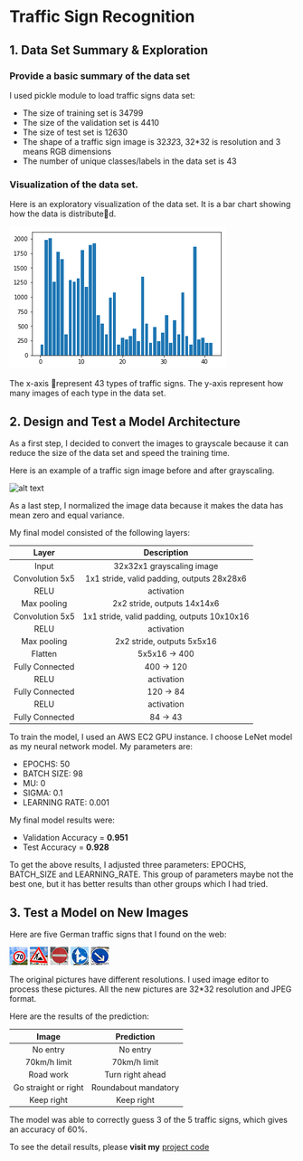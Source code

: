 # **Traffic Sign Recognition** 

## 1. Data Set Summary & Exploration

### Provide a basic summary of the data set

I used pickle module to load traffic
signs data set:

* The size of training set is 34799
* The size of the validation set is 4410
* The size of test set is 12630
* The shape of a traffic sign image is 32*32*3, 32*32 is resolution and 3 means RGB dimensions
* The number of unique classes/labels in the data set is 43

### Visualization of the data set.

Here is an exploratory visualization of the data set. It is a bar chart showing how the data is distributed.

![alt text][image1]

The x-axis represent 43 types of traffic signs. The y-axis represent how many images of each type in the data set.

## 2. Design and Test a Model Architecture

As a first step, I decided to convert the images to grayscale because it can reduce the size of the data set and speed the training time.

Here is an example of a traffic sign image before and after grayscaling.

![alt text][image2]

As a last step, I normalized the image data because it makes the data has mean zero and equal variance. 

My final model consisted of the following layers:

| Layer         		|     Description	        					|
|:---------------------:|:---------------------------------------------:|
| Input         		| 32x32x1 grayscaling image   				    |
| Convolution 5x5     	| 1x1 stride, valid padding, outputs 28x28x6 	|
| RELU					| activation									|
| Max pooling	      	| 2x2 stride,  outputs 14x14x6 				    |
| Convolution 5x5	    | 1x1 stride, valid padding, outputs 10x10x16   |
| RELU					| activation     								|
| Max pooling	      	| 2x2 stride,  outputs 5x5x16 				    |
| Flatten	      	    | 5x5x16 -> 400 	       			            |
| Fully Connected		| 400 -> 120									|
| RELU					| activation									|
| Fully Connected		| 120 -> 84									    |
| RELU					| activation									|
| Fully Connected		| 84 -> 43									    |

To train the model, I used an AWS EC2 GPU instance. I choose LeNet model as my neural network model. My parameters are:
* EPOCHS: 50
* BATCH SIZE: 98
* MU: 0
* SIGMA: 0.1
* LEARNING RATE: 0.001

My final model results were:
* Validation Accuracy = **0.951** 
* Test Accuracy = **0.928**

To get the above results, I adjusted three parameters: EPOCHS, BATCH_SIZE and LEARNING_RATE. This group of parameters maybe not the best one, but it has better results than other groups which I had tried.

## 3. Test a Model on New Images

Here are five German traffic signs that I found on the web:

![alt text][image3] ![alt text][image4] ![alt text][image5] 
![alt text][image6] ![alt text][image7]

The original pictures have different resolutions. I used image editor to process these pictures. All the new pictures are 32*32 resolution and JPEG format.

Here are the results of the prediction:

| Image			        |     Prediction	        					| 
|:---------------------:|:---------------------------------------------:| 
| No entry      		| No entry    									| 
| 70km/h limit     		| 70km/h limit 									|
| Road work				| Turn right ahead								|
| Go straight or right 	| Roundabout mandatory					 		|
| Keep right			| Keep right      							    |


The model was able to correctly guess 3 of the 5 traffic signs, which gives an accuracy of 60%. 

To see the detail results, please **visit my** [project code](https://github.com/flyingcow8/CarND-Traffic-Sign-Classifier-Project/blob/master/Traffic_Sign_Classifier.ipynb)


[image1]: ./examples/data_stat.png "Visualization"
[image2]: ./examples/grayscale.jpg "Grayscaling"
[image3]: ./traffic-signs-download/1.jpg "Traffic Sign 1"
[image4]: ./traffic-signs-download/2.jpg "Traffic Sign 2"
[image5]: ./traffic-signs-download/3.jpg "Traffic Sign 3"
[image6]: ./traffic-signs-download/4.jpg "Traffic Sign 4"
[image7]: ./traffic-signs-download/5.jpg "Traffic Sign 5"